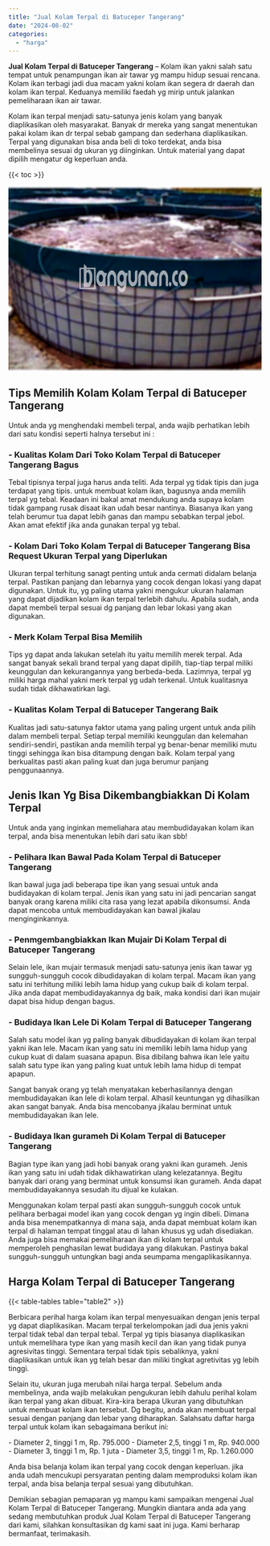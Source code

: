 ```yaml
---
title: "Jual Kolam Terpal di Batuceper Tangerang"
date: "2024-08-02"
categories: 
  - "harga"
---
```


**Jual Kolam Terpal di Batuceper Tangerang** – Kolam ikan yakni salah satu tempat untuk penampungan ikan air tawar yg mampu hidup sesuai rencana. Kolam ikan terbagi jadi dua macam yakni kolam ikan segera dr daerah dan kolam ikan terpal. Keduanya memiliki faedah yg mirip untuk jalankan pemeliharaan ikan air tawar.

Kolam ikan terpal menjadi satu-satunya jenis kolam yang banyak diaplikasikan oleh masyarakat. Banyak dr mereka yang sangat menentukan pakai kolam ikan dr terpal sebab gampang dan sederhana diaplikasikan. Terpal yang digunakan bisa anda beli di toko terdekat, anda bisa membelinya sesuai dg ukuran yg diinginkan. Untuk material yang dapat dipilih mengatur dg keperluan anda.

{{< toc >}}

![Jual Kolam Terpal di Batuceper Tangerang](/images/jual-kolam-terpal-53.png)

## Tips Memilih Kolam Kolam Terpal di Batuceper Tangerang

Untuk anda yg menghendaki membeli terpal, anda wajib perhatikan lebih dari satu kondisi seperti halnya tersebut ini :

### \- Kualitas Kolam Dari Toko Kolam Terpal di Batuceper Tangerang Bagus

Tebal tipisnya terpal juga harus anda teliti. Ada terpal yg tidak tipis dan juga terdapat yang tipis. untuk membuat kolam ikan, bagusnya anda memilih terpal yg tebal. Keadaan ini bakal amat mendukung anda supaya kolam tidak gampang rusak disaat ikan udah besar nantinya. Biasanya ikan yang telah berumur tua dapat lebih ganas dan mampu sebabkan terpal jebol. Akan amat efektif jika anda gunakan terpal yg tebal.

### \- Kolam Dari Toko Kolam Terpal di Batuceper Tangerang Bisa Request Ukuran Terpal yang Diperlukan

Ukuran terpal terhitung sanagt penting untuk anda cermati didalam belanja terpal. Pastikan panjang dan lebarnya yang cocok dengan lokasi yang dapat digunakan. Untuk itu, yg paling utama yakni mengukur ukuran halaman yang dapat dijadikan kolam ikan terpal terlebih dahulu. Apabila sudah, anda dapat membeli terpal sesuai dg panjang dan lebar lokasi yang akan digunakan.

### \- Merk Kolam Terpal Bisa Memilih

Tips yg dapat anda lakukan setelah itu yaitu memilih merek terpal. Ada sangat banyak sekali brand terpal yang dapat dipilih, tiap-tiap terpal miliki keunggulan dan kekurangannya yang berbeda-beda. Lazimnya, terpal yg miliki harga mahal yakni merk terpal yg udah terkenal. Untuk kualitasnya sudah tidak dikhawatirkan lagi.

### \- Kualitas Kolam Terpal di Batuceper Tangerang Baik

Kualitas jadi satu-satunya faktor utama yang paling urgent untuk anda pilih dalam membeli terpal. Setiap terpal memiliki keunggulan dan kelemahan sendiri-sendiri, pastikan anda memilih terpal yg benar-benar memiliki mutu tinggi sehingga ikan bisa ditampung dengan baik. Kolam terpal yang berkualitas pasti akan paling kuat dan juga berumur panjang penggunaannya.

## Jenis Ikan Yg Bisa Dikembangbiakkan Di Kolam Terpal

Untuk anda yang inginkan memeliahara atau membudidayakan kolam ikan terpal, anda bisa menentukan lebih dari satu ikan sbb!

### \- Pelihara Ikan Bawal Pada Kolam Terpal di Batuceper Tangerang

Ikan bawal juga jadi beberapa tipe ikan yang sesuai untuk anda budidayakan di kolam terpal. Jenis ikan yang satu ini jadi pencarian sangat banyak orang karena miliki cita rasa yang lezat apabila dikonsumsi. Anda dapat mencoba untuk membudidayakan kan bawal jikalau menginginkannya.

### \- Penmgembangbiakkan Ikan Mujair Di Kolam Terpal di Batuceper Tangerang

Selain lele, ikan mujair termasuk menjadi satu-satunya jenis ikan tawar yg sungguh-sungguh cocok dibudidayakan di kolam terpal. Macam ikan yang satu ini terhitung miliki lebih lama hidup yang cukup baik di kolam terpal. Jika anda dapat membudidayakannya dg baik, maka kondisi dari ikan mujair dapat bisa hidup dengan bagus.

### \- Budidaya Ikan Lele Di Kolam Terpal di Batuceper Tangerang

Salah satu model ikan yg paling banyak dibudidayakan di kolam ikan terpal yakni ikan lele. Macam ikan yang satu ini memiliki lebih lama hidup yang cukup kuat di dalam suasana apapun. Bisa dibilang bahwa ikan lele yaitu salah satu type ikan yang paling kuat untuk lebih lama hidup di tempat apapun.

Sangat banyak orang yg telah menyatakan keberhasilannya dengan membudidayakan ikan lele di kolam terpal. Alhasil keuntungan yg dihasilkan akan sangat banyak. Anda bisa mencobanya jikalau berminat untuk membudidayakan ikan lele.

### \- Budidaya Ikan gurameh Di Kolam Terpal di Batuceper Tangerang

Bagian type ikan yang jadi hobi banyak orang yakni ikan gurameh. Jenis ikan yang satu ini udah tidak dikhawatirkan ulang kelezatannya. Begitu banyak dari orang yang berminat untuk konsumsi ikan gurameh. Anda dapat membudidayakannya sesudah itu dijual ke kulakan.

Menggunakan kolam terpal pasti akan sungguh-sungguh cocok untuk pelihara berbagai model ikan yang cocok dengan yg ingin dibeli. Dimana anda bisa menempatkannya di mana saja, anda dapat membuat kolam ikan terpal di halaman tempat tinggal atau di lahan khusus yg udah disediakan. Anda juga bisa memakai pemeliharaan ikan di kolam terpal untuk memperoleh penghasilan lewat budidaya yang dilakukan. Pastinya bakal sungguh-sungguh untungkan bagi anda seumpama mengaplikasikannya.

## Harga Kolam Terpal di Batuceper Tangerang

{{< table-tables table="table2" >}}

Berbicara perihal harga kolam ikan terpal menyesuaikan dengan jenis terpal yg dapat diaplikasikan. Macam terpal terkelompokan jadi dua jenis yakni terpal tidak tebal dan terpal tebal. Terpal yg tipis biasanya diaplikasikan untuk memelihara type ikan yang masih kecil dan ikan yang tidak punya agresivitas tinggi. Sementara terpal tidak tipis sebaliknya, yakni diaplikasikan untuk ikan yg telah besar dan miliki tingkat agretivitas yg lebih tinggi.

Selain itu, ukuran juga merubah nilai harga terpal. Sebelum anda membelinya, anda wajib melakukan pengukuran lebih dahulu perihal kolam ikan terpal yang akan dibuat. Kira-kira berapa Ukuran yang dibutuhkan untuk membuat kolam ikan tersebut. Dg begitu, anda akan membuat terpal sesuai dengan panjang dan lebar yang diharapkan. Salahsatu daftar harga terpal untuk kolam ikan sebagaimana berikut ini:

\- Diameter 2, tinggi 1 m, Rp. 795.000 - Diameter 2,5, tinggi 1 m, Rp. 940.000 - Diameter 3, tinggi 1 m, Rp. 1 juta - Diameter 3,5, tinggi 1 m, Rp. 1.260.000

Anda bisa belanja kolam ikan terpal yang cocok dengan keperluan. jika anda udah mencukupi persyaratan penting dalam memproduksi kolam ikan terpal, anda bisa belanja terpal sesuai yang dibutuhkan.

Demikian sebagian pemaparan yg mampu kami sampaikan mengenai Jual Kolam Terpal di Batuceper Tangerang. Mungkin diantara anda ada yang sedang membutuhkan produk Jual Kolam Terpal di Batuceper Tangerang dari kami, silahkan konsultasikan dg kami saat ini juga. Kami berharap bermanfaat, terimakasih.
